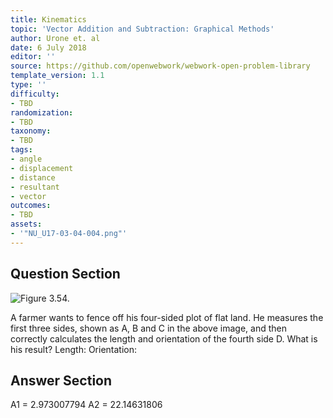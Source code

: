 ```yaml
---
title: Kinematics
topic: 'Vector Addition and Subtraction: Graphical Methods'
author: Urone et. al
date: 6 July 2018
editor: ''
source: https://github.com/openwebwork/webwork-open-problem-library
template_version: 1.1
type: ''
difficulty:
- TBD
randomization:
- TBD
taxonomy:
- TBD
tags:
- angle
- displacement
- distance
- resultant
- vector
outcomes:
- TBD
assets:
- '"NU_U17-03-04-004.png"'
---
```


## Question Section 

![Figure 3.54.]("NU_U17-03-04-004.png")

A farmer wants to fence off his four-sided plot of flat land. He measures the first three sides, shown as A, B and C in the above image, and then correctly calculates the length and orientation of the fourth side D. What is his result?
Length:
Orientation:



## Answer Section

A1 = 2.973007794
A2 = 22.14631806